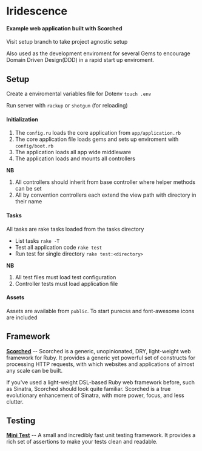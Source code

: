 Iridescence
===========

#### Example web application built with Scorched
Visit setup branch to take project agnostic setup

Also used as the development enviroment for several Gems to encourage Domain Driven Design(DDD) in a rapid start up enviroment.

## Setup
Create a enviromental variables file for Dotenv `touch .env`

Run server with `rackup` or `shotgun` (for reloading)

#### Initialization
1. The `config.ru` loads the core application from `app/application.rb`
2. The core application file loads gems and sets up enviroment with `config/boot.rb`
3. The application loads all app wide middleware
4. The application loads and mounts all controllers

**NB**
1. All controllers should inherit from base controller where helper methods can be set
2. All by convention controllers each extend the view path with directory in their name

#### Tasks
All tasks are rake tasks loaded from the tasks directory

- List tasks `rake -T`
- Test all application code `rake test`
- Run test for single directory `rake test:<directory>`

**NB**
1. All test files must load test configuration
2. Controller tests must load application file

#### Assets
Assets are available from `public`. To start purecss and font-awesome icons are included

## Framework

**[Scorched](http://scorchedrb.com/)** -- Scorched is a generic, unopinionated, DRY, light-weight web framework for Ruby. It provides a generic yet powerful set of constructs for processing HTTP requests, with which websites and applications of almost any scale can be built.

If you've used a light-weight DSL-based Ruby web framework before, such as Sinatra, Scorched should look quite familiar. Scorched is a true evolutionary enhancement of Sinatra, with more power, focus, and less clutter.

## Testing
**[Mini Test]()** -- A small and incredibly fast unit testing framework.
It provides a rich set of assertions to make your tests clean and
readable.
